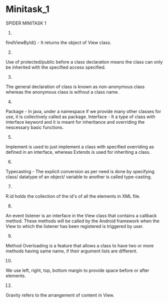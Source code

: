 # Minitask_1
SPIDER MINITASK 1


1.
findViewById() - It returns the object of View class.

2.
Use of protected/public before a class declaration means the class can only be inherited with the specified access specified.

3.
The general declaration of class is known as non-anonymous class whereas the anonymous class is without a class name.

4.
Package - In java, under a namespace if we provide many other classes for use, it is collectively called as package.
Interface - It a type of class with interface keyword and it is meant for inheritance and overriding the nescessary basic functions.

5.
Implement is used to just implement a class with specified overriding as defined in an interface, whereas Extends is used for inheriting a class.

6.
Typecasting - The explicit conversion as per need is done by specifying class/ datatype of an object/ variable to another is called type-casting.

7.
R.id holds the collection of the id's of all the elements in XML file.

8.
An event listener is an interface in the View class that contains a callback method. These methods will be called by the Android framework when the View to which the listener has been registered is triggered by user.

9.
Method Overloading is a feature that allows a class to have two or more methods having same name, if their argument lists are different.

10.
We use left, right, top, bottom margin to provide space before or after elements.

12.
Gravity refers to the arrangement of content in View.
